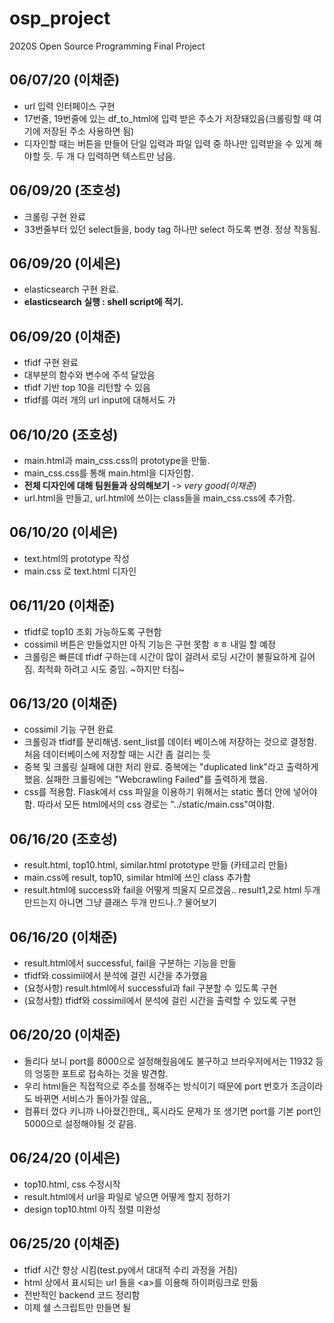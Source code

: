 # osp_project
2020S Open Source Programming Final Project

06/07/20 (이채준)
---
- url 입력 인터페이스 구현
- 17번줄, 19번줄에 있는 df_to_html에 입력 받은 주소가 저장돼있음(크롤링할 때 여기에 저장된 주소 사용하면 됨)
- 디자인할 때는 버튼을 만들어 단일 입력과 파일 입력 중 하나만 입력받을 수 있게 해야할 듯. 두 개 다 입력하면 텍스트만 남음.

06/09/20 (조호성)
---
- 크롤링 구현 완료
- 33번줄부터 있던 select들을, body tag 하나만 select 하도록 변경. 정상 작동됨.

06/09/20 (이세은)
---
- elasticsearch 구현 완료.
- **elasticsearch 실행 : shell script에 적기.**

06/09/20 (이채준)
---
- tfidf 구현 완료
- 대부분의 함수와 변수에 주석 달았음
- tfidf 기반 top 10을 리턴할 수 있음
- tfidf를 여러 개의 url input에 대해서도 가

06/10/20 (조호성)
---
- main.html과 main_css.css의 prototype을 만듦.
- main_css.css를 통해 main.html을 디자인함.
- **전체 디자인에 대해 팀원들과 상의해보기** -> *very good(이채준)*
- url.html을 만들고, url.html에 쓰이는 class들을 main_css.css에 추가함.

06/10/20 (이세은)
---
- text.html의 prototype 작성
- main.css 로 text.html 디자인

06/11/20 (이채준)
---
- tfidf로 top10 조회 가능하도록 구현함
- cossimil 버튼은 만들었지만 아직 기능은 구현 못함 ㅎㅎ 내일 할 예정
- 크롤링은 빠른데 tfidf 구하는데 시간이 많이 걸려서 로딩 시간이 불필요하게 길어짐. 최적화 하려고 시도 중임. ~하지만 터짐~

06/13/20 (이채준)
---
- cossimil 기능 구현 완료
- 크롤링과 tfidf를 분리해냄. sent_list를 데이터 베이스에 저장하는 것으로 결정함. 처음 데이터베이스에 저장할 때는 시간 좀 걸리는 듯
- 중복 및 크롤링 실패에 대한 처리 완료. 중복에는 "duplicated link"라고 출력하게 했음. 실패한 크롤링에는 "Webcrawling Failed"를 출력하게 했음.
- css를 적용함. Flask에서 css 파일을 이용하기 위해서는 static 폴더 안에 넣어야 함. 따라서 모든 html에서의 css 경로는 "../static/main.css"여야함.

06/16/20 (조호성)
---
- result.html, top10.html, similar.html prototype 만듦 (카테고리 만듦)
- main.css에 result, top10, similar html에 쓰인 class 추가함
- result.html에 success와 fail을 어떻게 띄울지 모르겠음.. result1,2로 html 두개 만드는지 아니면 그냥 클래스 두개 만드나..? 물어보기

06/16/20 (이채준)
---
- result.html에서 successful, fail을 구분하는 기능을 만듦
- tfidf와 cossimil에서 분석에 걸린 시간을 추가했음
- (요청사항) result.html에서 successful과 fail 구분할 수 있도록 구현
- (요청사항) tfidf와 cossimil에서 분석에 걸린 시간을 출력할 수 있도록 구현

06/20/20 (이채준)
---
- 돌리다 보니 port를 8000으로 설정해줬음에도 불구하고 브라우저에서는 11932 등의 엉뚱한 포트로 접속하는 것을 발견함.
- 우리 html들은 직접적으로 주소를 정해주는 방식이기 때문에 port 번호가 조금이라도 바뀌면 서비스가 돌아가질 않음,,
- 컴퓨터 껐다 키니까 나아졌긴한데,, 혹시라도 문제가 또 생기면 port를 기본 port인 5000으로 설정해야될 것 같음.

06/24/20 (이세은)
---
- top10.html, css 수정시작
- result.html에서 url을 파일로 넣으면 어떻게 할지 정하기
- design top10.html 아직 정렬 미완성

06/25/20 (이채준)
---
- tfidf 시간 향상 시킴(test.py에서 대대적 수리 과정을 거침)
- html 상에서 표시되는 url 들을 \<a\>를 이용해 하이퍼링크로 만듦
- 전반적인 backend 코드 정리함
- 이제 쉘 스크립트만 만들면 될
